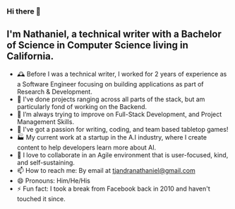 ### Hi there 👋

## I'm Nathaniel, a technical writer with a Bachelor of Science in Computer Science living in California.
- 🕰️ Before I was a technical writer, I worked for 2 years of experience as a Software Engineer focusing on building applications as part of Research & Development.
- 🔭 I've done projects ranging across all parts of the stack, but am particularly fond of working on the Backend.
- 🌱 I’m always trying to improve on Full-Stack Development, and Project Management Skills. 
- 💖 I've got a passion for writing, coding, and team based tabletop games!
- 🏭 My current work at a startup in the A.I industry, where I create content to help developers learn more about AI.
- 👯 I love to collaborate in an Agile environment that is user-focused, kind, and self-sustaining.
- 📫 How to reach me: By email at tjandranathaniel@gmail.com
- 😄 Pronouns: Him/He/His
- ⚡ Fun fact: I took a break from Facebook back in 2010 and haven't touched it since.

<!--
**ntjandra/ntjandra** is a ✨ _special_ ✨ repository because its `README.md` (this file) appears on your GitHub profile.
I previously interned as a Database Researcher at the Center of Research in Open Source Software (CROSS) focusing on in-memory datastores and partioning records.

Here are some ideas to get you started:

- 🔭 I’m currently working on ...
- 🌱 I’m currently learning ...
- 👯 I’m looking to collaborate on ...
- 🤔 I’m looking for help with ...
- 💬 Ask me about ...
- 📫 How to reach me: ...
- 😄 Pronouns: ...
- ⚡ Fun fact: ...
<!-- - 🤔 I’m looking for help with app deployment and database caching-->

